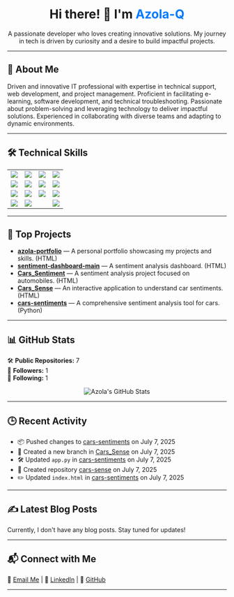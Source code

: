 <!-- README.md -->

<div align="center">
  <h1>Hi there! 👋 I'm <span style="color:#007bff;">Azola-Q</span></h1>
  <p>A passionate developer who loves creating innovative solutions. My journey in tech is driven by curiosity and a desire to build impactful projects.</p>
</div>

---

## 📌 About Me

Driven and innovative IT professional with expertise in technical support, web development, and project management. Proficient in facilitating e-learning, software development, and technical troubleshooting. Passionate about problem-solving and leveraging technology to deliver impactful solutions. Experienced in collaborating with diverse teams and adapting to dynamic environments.

---

## 🛠️ Technical Skills

<div align="center">

<table>
  <tr>
    <td><img src="https://img.shields.io/badge/Python-007bff?style=for-the-badge&logo=python&logoColor=white"/></td>
    <td><img src="https://img.shields.io/badge/Java-007bff?style=for-the-badge&logo=java&logoColor=white"/></td>
    <td><img src="https://img.shields.io/badge/Visual%20Basics-007bff?style=for-the-badge&logo=visualstudio&logoColor=white"/></td>
    <td><img src="https://img.shields.io/badge/HTML/CSS/Bootstrap-007bff?style=for-the-badge&logo=bootstrap&logoColor=white"/></td>
  </tr>
  <tr>
    <td><img src="https://img.shields.io/badge/JavaScript-007bff?style=for-the-badge&logo=javascript&logoColor=white"/></td>
    <td><img src="https://img.shields.io/badge/Flask-007bff?style=for-the-badge&logo=flask&logoColor=white"/></td>
    <td><img src="https://img.shields.io/badge/Django-007bff?style=for-the-badge&logo=django&logoColor=white"/></td>
    <td><img src="https://img.shields.io/badge/MySQL-007bff?style=for-the-badge&logo=mysql&logoColor=white"/></td>
  </tr>
  <tr>
    <td><img src="https://img.shields.io/badge/WordPress-007bff?style=for-the-badge&logo=wordpress&logoColor=white"/></td>
    <td><img src="https://img.shields.io/badge/Streamlit-007bff?style=for-the-badge&logo=streamlit&logoColor=white"/></td>
    <td><img src="https://img.shields.io/badge/Git-007bff?style=for-the-badge&logo=git&logoColor=white"/></td>
    <td><img src="https://img.shields.io/badge/Render-007bff?style=for-the-badge&logo=render&logoColor=white"/></td>
  </tr>
  <tr>
    <td><img src="https://img.shields.io/badge/API%20Integration-007bff?style=for-the-badge"/></td>
    <td colspan="2"><img src="https://img.shields.io/badge/No--Code%20Tools(Lovable,Make,Landbot)-007bff?style=for-the-badge"/></td>
    <td><img src="https://img.shields.io/badge/AI%20APIs(Cohere,OpenAI,Hugging%20Face)-007bff?style=for-the-badge"/></td>
  </tr>
</table>

</div>

---

## 🚀 Top Projects

- [**azola-portfolio**](https://github.com/Azola-Q/azola-portfolio) — A personal portfolio showcasing my projects and skills. (HTML)  
- [**sentiment-dashboard-main**](https://github.com/Azola-Q/sentiment-dashboard-main) — A sentiment analysis dashboard. (HTML)  
- [**Cars_Sentiment**](https://github.com/Azola-Q/Cars_Sentiment) — A sentiment analysis project focused on automobiles. (HTML)  
- [**Cars_Sense**](https://github.com/Azola-Q/Cars_Sense) — An interactive application to understand car sentiments. (HTML)  
- [**cars-sentiments**](https://github.com/Azola-Q/cars-sentiments) — A comprehensive sentiment analysis tool for cars. (Python)  

---

## 📊 GitHub Stats

🛠️ **Public Repositories:** 7  
👥 **Followers:** 1  
🔄 **Following:** 1  

<p align="center">
  <img src="https://github-readme-stats.vercel.app/api?username=Azola-Q&show_icons=true&theme=radical" alt="Azola's GitHub Stats">
</p>

---

## 🕒 Recent Activity

- 📦 Pushed changes to [cars-sentiments](https://github.com/Azola-Q/cars-sentiments) on July 7, 2025  
- 🌱 Created a new branch in [Cars_Sense](https://github.com/Azola-Q/Cars_Sense) on July 7, 2025  
- 🛠️ Updated `app.py` in [cars-sentiments](https://github.com/Azola-Q/cars-sentiments) on July 7, 2025  
- 🚀 Created repository [cars-sense](https://github.com/Azola-Q/cars-sense) on July 7, 2025  
- ✏️ Updated `index.html` in [cars-sentiments](https://github.com/Azola-Q/cars-sentiments) on July 7, 2025  

---

## ✍️ Latest Blog Posts

Currently, I don't have any blog posts. Stay tuned for updates!

---

## 📬 Connect with Me

💌 [Email Me](mailto:azolaqakaqu@gmail.com)  | 🔗 [LinkedIn](http://www.linkedin.com/in/azola-qakaqu-b82320234) | 🐙 [GitHub](https://github.com/Azola-Q)

---
